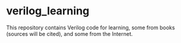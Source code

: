 # verilog_learning
This repository contains Verilog code for learning, some from books (sources will be cited), and some from the Internet.
